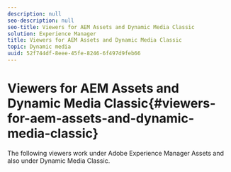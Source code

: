 ```yaml
---
description: null
seo-description: null
seo-title: Viewers for AEM Assets and Dynamic Media Classic
solution: Experience Manager
title: Viewers for AEM Assets and Dynamic Media Classic
topic: Dynamic media
uuid: 52f744df-8eee-45fe-8246-6f497d9feb66
---
```


# Viewers for AEM Assets and Dynamic Media Classic{#viewers-for-aem-assets-and-dynamic-media-classic}

The following viewers work under Adobe Experience Manager Assets and also under Dynamic Media Classic. 
